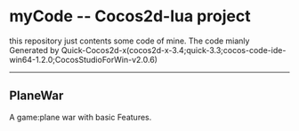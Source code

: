 # myCode -- Cocos2d-lua project
this repository just contents some code of mine.
The code mianly Generated by Quick-Cocos2d-x(cocos2d-x-3.4;quick-3.3;cocos-code-ide-win64-1.2.0;CocosStudioForWin-v2.0.6)

----
## PlaneWar
A game:plane war with basic Features.